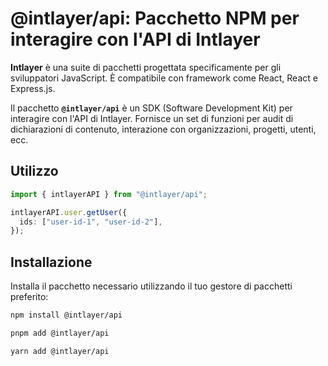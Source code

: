 # @intlayer/api: Pacchetto NPM per interagire con l'API di Intlayer

**Intlayer** è una suite di pacchetti progettata specificamente per gli sviluppatori JavaScript. È compatibile con framework come React, React e Express.js.

Il pacchetto **`@intlayer/api`** è un SDK (Software Development Kit) per interagire con l'API di Intlayer. Fornisce un set di funzioni per audit di dichiarazioni di contenuto, interazione con organizzazioni, progetti, utenti, ecc.

## Utilizzo

```ts
import { intlayerAPI } from "@intlayer/api";

intlayerAPI.user.getUser({
  ids: ["user-id-1", "user-id-2"],
});
```

## Installazione

Installa il pacchetto necessario utilizzando il tuo gestore di pacchetti preferito:

```bash packageManager="npm"
npm install @intlayer/api
```

```bash packageManager="pnpm"
pnpm add @intlayer/api
```

```bash packageManager="yarn"
yarn add @intlayer/api
```
